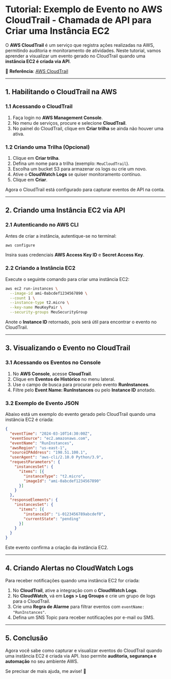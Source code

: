 # **Tutorial: Exemplo de Evento no AWS CloudTrail - Chamada de API para Criar uma Instância EC2**

O **AWS CloudTrail** é um serviço que registra ações realizadas na AWS, permitindo auditoria e monitoramento de atividades. Neste tutorial, vamos aprender a visualizar um evento gerado no CloudTrail quando uma **instância EC2 é criada via API**.

🔗 **Referência**: [AWS CloudTrail](http://54.91.17.153:3000/about)

---

## **1. Habilitando o CloudTrail na AWS**
### **1.1 Acessando o CloudTrail**
1. Faça login no **AWS Management Console**.
2. No menu de serviços, procure e selecione **CloudTrail**.
3. No painel do CloudTrail, clique em **Criar trilha** se ainda não houver uma ativa.

### **1.2 Criando uma Trilha (Opcional)**
1. Clique em **Criar trilha**.
2. Defina um nome para a trilha (exemplo: `MeuCloudTrail`).
3. Escolha um bucket S3 para armazenar os logs ou crie um novo.
4. Ative o **CloudWatch Logs** se quiser monitoramento contínuo.
5. Clique em **Criar**.

Agora o CloudTrail está configurado para capturar eventos de API na conta.

---

## **2. Criando uma Instância EC2 via API**
### **2.1 Autenticando no AWS CLI**
Antes de criar a instância, autentique-se no terminal:
```sh
aws configure
```
Insira suas credenciais **AWS Access Key ID** e **Secret Access Key**.

### **2.2 Criando a Instância EC2**
Execute o seguinte comando para criar uma instância EC2:
```sh
aws ec2 run-instances \
  --image-id ami-0abcdef1234567890 \
  --count 1 \
  --instance-type t2.micro \
  --key-name MeuKeyPair \
  --security-groups MeuSecurityGroup
```
Anote o **Instance ID** retornado, pois será útil para encontrar o evento no CloudTrail.

---

## **3. Visualizando o Evento no CloudTrail**
### **3.1 Acessando os Eventos no Console**
1. No **AWS Console**, acesse **CloudTrail**.
2. Clique em **Eventos de Histórico** no menu lateral.
3. Use o campo de busca para procurar pelo evento **RunInstances**.
4. Filtre pelo **Event Name: RunInstances** ou pelo **Instance ID** anotado.

### **3.2 Exemplo de Evento JSON**
Abaixo está um exemplo do evento gerado pelo CloudTrail quando uma instância EC2 é criada:
```json
{
  "eventTime": "2024-03-10T14:30:00Z",
  "eventSource": "ec2.amazonaws.com",
  "eventName": "RunInstances",
  "awsRegion": "us-east-1",
  "sourceIPAddress": "198.51.100.1",
  "userAgent": "aws-cli/2.10.0 Python/3.9",
  "requestParameters": {
    "instancesSet": {
      "items": [{
        "instanceType": "t2.micro",
        "imageId": "ami-0abcdef1234567890"
      }]
    }
  },
  "responseElements": {
    "instancesSet": {
      "items": [{
        "instanceId": "i-0123456789abcdef0",
        "currentState": "pending"
      }]
    }
  }
}
```
Este evento confirma a criação da instância EC2.

---

## **4. Criando Alertas no CloudWatch Logs**
Para receber notificações quando uma instância EC2 for criada:
1. No **CloudTrail**, ative a integração com o **CloudWatch Logs**.
2. No **CloudWatch**, vá em **Logs > Log Groups** e crie um grupo de logs para o CloudTrail.
3. Crie uma **Regra de Alarme** para filtrar eventos com `eventName: "RunInstances"`.
4. Defina um SNS Topic para receber notificações por e-mail ou SMS.

---

## **5. Conclusão**
Agora você sabe como capturar e visualizar eventos do CloudTrail quando uma instância EC2 é criada via API. Isso permite **auditoria, segurança e automação** no seu ambiente AWS.

Se precisar de mais ajuda, me avise! 🚀

